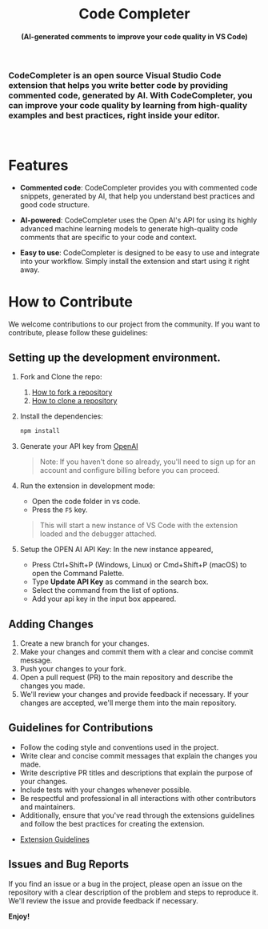 <h1 style="text-align:center;">Code Completer</h1>

<h4 style="text-align:center; font-weight:bolder;">(AI-generated comments to improve your code quality in VS Code)<h4>

<br>

### CodeCompleter is an <b> open source Visual Studio Code extension </b> that helps you write better code by providing commented code, generated by AI. With CodeCompleter, you can improve your code quality by learning from high-quality examples and best practices, right inside your editor.

<br>

# Features

- **Commented code**: CodeCompleter provides you with commented code snippets, generated by AI, that help you understand best practices and good code structure.

- **AI-powered**: CodeCompleter uses the Open AI's API for using its highly advanced machine learning models to generate high-quality code comments that are specific to your code and context.

- **Easy to use**: CodeCompleter is designed to be easy to use and integrate into your workflow. Simply install the extension and start using it right away.

# How to Contribute

We welcome contributions to our project from the community. If you want to contribute, please follow these guidelines:
## Setting up the development environment.
1. Fork and Clone the repo:
    1. [How to fork a repository](https://docs.github.com/en/get-started/quickstart/fork-a-repo)
    2. [How to clone a repository](https://docs.github.com/en/repositories/creating-and-managing-repositories/cloning-a-repository)

2. Install the dependencies:
   ```sh 
   npm install
   ```

3. Generate your API key from [OpenAI](https://platform.openai.com/account/api-keys)

   >Note: If you haven't done so already, you'll need to sign up for an account and configure billing before you can proceed.


4. Run the extension in development mode:
    - Open the code folder in vs code.
    - Press the `F5` key.
    >This will start a new instance of VS Code with the extension loaded and the debugger attached.

5. Setup the OPEN AI API Key:
    In the new instance appeared,
    - Press Ctrl+Shift+P (Windows, Linux) or Cmd+Shift+P (macOS) to open the Command Palette.
    - Type <b>Update API Key</b> as command in the search box.
    - Select the command from the list of options.
    - Add your api key in the input box appeared.

## Adding Changes

1. Create a new branch for your changes.
2. Make your changes and commit them with a clear and concise commit message.
3. Push your changes to your fork.
4. Open a pull request (PR) to the main repository and describe the changes you made.
5. We'll review your changes and provide feedback if necessary. If your changes are accepted, we'll merge them into the main repository.


## Guidelines for Contributions
- Follow the coding style and conventions used in the project.
- Write clear and concise commit messages that explain the changes you made.
- Write descriptive PR titles and descriptions that explain the purpose of your changes.
- Include tests with your changes whenever possible.
- Be respectful and professional in all interactions with other contributors and maintainers.
- Additionally, ensure that you've read through the extensions guidelines and follow the best practices for creating the extension.
* [Extension Guidelines](https://code.visualstudio.com/api/references/extension-guidelines)

## Issues and Bug Reports
If you find an issue or a bug in the project, please open an issue on the repository with a clear description of the problem and steps to reproduce it. We'll review the issue and provide feedback if necessary.

**Enjoy!**
